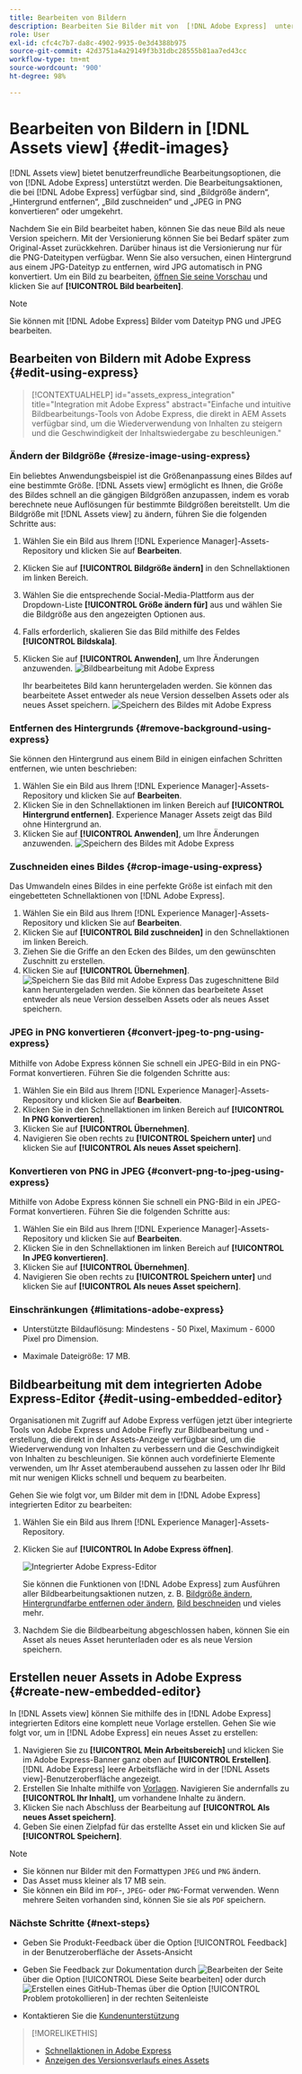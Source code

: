 ```yaml
---
title: Bearbeiten von Bildern
description: Bearbeiten Sie Bilder mit von  [!DNL Adobe Express]  unterstützten Optionen und speichern Sie aktualisierte Bilder als Versionen.
role: User
exl-id: cfc4c7b7-da8c-4902-9935-0e3d4388b975
source-git-commit: 42d3751a4a29149f3b31dbc28555b81aa7ed43cc
workflow-type: tm+mt
source-wordcount: '900'
ht-degree: 98%

---
```


# Bearbeiten von Bildern in [!DNL Assets view] {#edit-images}

[!DNL Assets view] bietet benutzerfreundliche Bearbeitungsoptionen, die von [!DNL Adobe Express] unterstützt werden. Die Bearbeitungsaktionen, die bei [!DNL Adobe Express] verfügbar sind, sind „Bildgröße ändern“, „Hintergrund entfernen“, „Bild zuschneiden“ und „JPEG in PNG konvertieren“ oder umgekehrt.

Nachdem Sie ein Bild bearbeitet haben, können Sie das neue Bild als neue Version speichern. Mit der Versionierung können Sie bei Bedarf später zum Original-Asset zurückkehren. Darüber hinaus ist die Versionierung nur für die PNG-Dateitypen verfügbar. Wenn Sie also versuchen, einen Hintergrund aus einem JPG-Dateityp zu entfernen, wird JPG automatisch in PNG konvertiert. Um ein Bild zu bearbeiten, [öffnen Sie seine Vorschau](navigate-assets-view.md) und klicken Sie auf **[!UICONTROL Bild bearbeiten]**.

>[!NOTE]
>
>Sie können mit [!DNL Adobe Express] Bilder vom Dateityp PNG und JPEG bearbeiten.

<!--The editing actions that are available are Spot healing, Crop and straighten, Resize image, and Adjust image.-->

## Bearbeiten von Bildern mit Adobe Express {#edit-using-express}

>[!CONTEXTUALHELP]
>id="assets_express_integration"
>title="Integration mit Adobe Express"
>abstract="Einfache und intuitive Bildbearbeitungs-Tools von Adobe Express, die direkt in AEM Assets verfügbar sind, um die Wiederverwendung von Inhalten zu steigern und die Geschwindigkeit der Inhaltswiedergabe zu beschleunigen."

### Ändern der Bildgröße {#resize-image-using-express}

Ein beliebtes Anwendungsbeispiel ist die Größenanpassung eines Bildes auf eine bestimmte Größe. [!DNL Assets view] ermöglicht es Ihnen, die Größe des Bildes schnell an die gängigen Bildgrößen anzupassen, indem es vorab berechnete neue Auflösungen für bestimmte Bildgrößen bereitstellt. Um die Bildgröße mit [!DNL Assets view] zu ändern, führen Sie die folgenden Schritte aus:

1. Wählen Sie ein Bild aus Ihrem [!DNL Experience Manager]-Assets-Repository und klicken Sie auf **Bearbeiten**.
2. Klicken Sie auf **[!UICONTROL Bildgröße ändern]** in den Schnellaktionen im linken Bereich.
3. Wählen Sie die entsprechende Social-Media-Plattform aus der Dropdown-Liste **[!UICONTROL Größe ändern für]** aus und wählen Sie die Bildgröße aus den angezeigten Optionen aus.
4. Falls erforderlich, skalieren Sie das Bild mithilfe des Feldes **[!UICONTROL Bildskala]**.
5. Klicken Sie auf **[!UICONTROL Anwenden]**, um Ihre Änderungen anzuwenden.
   ![Bildbearbeitung mit Adobe Express](assets/adobe-express-resize-image.png)

   Ihr bearbeitetes Bild kann heruntergeladen werden. Sie können das bearbeitete Asset entweder als neue Version desselben Assets oder als neues Asset speichern.
   ![Speichern des Bildes mit Adobe Express](assets/adobe-express-resize-save.png)

### Entfernen des Hintergrunds {#remove-background-using-express}

Sie können den Hintergrund aus einem Bild in einigen einfachen Schritten entfernen, wie unten beschrieben:

1. Wählen Sie ein Bild aus Ihrem [!DNL Experience Manager]-Assets-Repository und klicken Sie auf **Bearbeiten**.
2. Klicken Sie in den Schnellaktionen im linken Bereich auf **[!UICONTROL Hintergrund entfernen]**. Experience Manager Assets zeigt das Bild ohne Hintergrund an.
3. Klicken Sie auf **[!UICONTROL Anwenden]**, um Ihre Änderungen anzuwenden.
   ![Speichern des Bildes mit Adobe Express](assets/adobe-express-remove-background.png)

### Zuschneiden eines Bildes {#crop-image-using-express}

Das Umwandeln eines Bildes in eine perfekte Größe ist einfach mit den eingebetteten Schnellaktionen von [!DNL Adobe Express].

1. Wählen Sie ein Bild aus Ihrem [!DNL Experience Manager]-Assets-Repository und klicken Sie auf **Bearbeiten**.
2. Klicken Sie auf **[!UICONTROL Bild zuschneiden]** in den Schnellaktionen im linken Bereich.
3. Ziehen Sie die Griffe an den Ecken des Bildes, um den gewünschten Zuschnitt zu erstellen.
4. Klicken Sie auf **[!UICONTROL Übernehmen]**.
   ![Speichern Sie das Bild mit Adobe Express](assets/adobe-express-crop-image.png)
Das zugeschnittene Bild kann heruntergeladen werden. Sie können das bearbeitete Asset entweder als neue Version desselben Assets oder als neues Asset speichern.

### JPEG in PNG konvertieren {#convert-jpeg-to-png-using-express}

Mithilfe von Adobe Express können Sie schnell ein JPEG-Bild in ein PNG-Format konvertieren. Führen Sie die folgenden Schritte aus:

1. Wählen Sie ein Bild aus Ihrem [!DNL Experience Manager]-Assets-Repository und klicken Sie auf **Bearbeiten**.
2. Klicken Sie in den Schnellaktionen im linken Bereich auf **[!UICONTROL In PNG konvertieren]**.
   <!--![Convert to PNG with Adobe Express](/help/using/assets/adobe-express-convert-image.png)-->
3. Klicken Sie auf **[!UICONTROL Übernehmen]**.
4. Navigieren Sie oben rechts zu **[!UICONTROL Speichern unter]** und klicken Sie auf **[!UICONTROL Als neues Asset speichern]**.

### Konvertieren von PNG in JPEG {#convert-png-to-jpeg-using-express}

Mithilfe von Adobe Express können Sie schnell ein PNG-Bild in ein JPEG-Format konvertieren. Führen Sie die folgenden Schritte aus:

1. Wählen Sie ein Bild aus Ihrem [!DNL Experience Manager]-Assets-Repository und klicken Sie auf **Bearbeiten**.
2. Klicken Sie in den Schnellaktionen im linken Bereich auf **[!UICONTROL In JPEG konvertieren]**.
3. Klicken Sie auf **[!UICONTROL Übernehmen]**.
4. Navigieren Sie oben rechts zu **[!UICONTROL Speichern unter]** und klicken Sie auf **[!UICONTROL Als neues Asset speichern]**.

### Einschränkungen {#limitations-adobe-express}

* Unterstützte Bildauflösung: Mindestens - 50 Pixel, Maximum - 6000 Pixel pro Dimension.

* Maximale Dateigröße: 17 MB.

## Bildbearbeitung mit dem integrierten Adobe Express-Editor {#edit-using-embedded-editor}

Organisationen mit Zugriff auf Adobe Express verfügen jetzt über integrierte Tools von Adobe Express und Adobe Firefly zur Bildbearbeitung und -erstellung, die direkt in der Assets-Anzeige verfügbar sind, um die Wiederverwendung von Inhalten zu verbessern und die Geschwindigkeit von Inhalten zu beschleunigen. Sie können auch vordefinierte Elemente verwenden, um Ihr Asset atemberaubend aussehen zu lassen oder Ihr Bild mit nur wenigen Klicks schnell und bequem zu bearbeiten.

Gehen Sie wie folgt vor, um Bilder mit dem in [!DNL Adobe Express] integrierten Editor zu bearbeiten:

1. Wählen Sie ein Bild aus Ihrem [!DNL Experience Manager]-Assets-Repository.
1. Klicken Sie auf **[!UICONTROL In Adobe Express öffnen]**.

   ![Integrierter Adobe Express-Editor](assets/embedded-editor.png)

   Sie können die Funktionen von [!DNL Adobe Express] zum Ausführen aller Bildbearbeitungsaktionen nutzen, z. B. [Bildgröße ändern](https://helpx.adobe.com/de/express/using/resize-image.html), [Hintergrundfarbe entfernen oder ändern](https://helpx.adobe.com/de/express/using/remove-background.html), [Bild beschneiden](https://helpx.adobe.com/de/express/using/crop-image.html) und vieles mehr.

1. Nachdem Sie die Bildbearbeitung abgeschlossen haben, können Sie ein Asset als neues Asset herunterladen oder es als neue Version speichern.

## Erstellen neuer Assets in Adobe Express {#create-new-embedded-editor}

In [!DNL Assets view] können Sie mithilfe des in [!DNL Adobe Express] integrierten Editors eine komplett neue Vorlage erstellen. Gehen Sie wie folgt vor, um in [!DNL Adobe Express] ein neues Asset zu erstellen:

1. Navigieren Sie zu **[!UICONTROL Mein Arbeitsbereich]** und klicken Sie im Adobe Express-Banner ganz oben auf **[!UICONTROL Erstellen]**. [!DNL Adobe Express] leere Arbeitsfläche wird in der [!DNL Assets view]-Benutzeroberfläche angezeigt.
1. Erstellen Sie Inhalte mithilfe von [Vorlagen](https://helpx.adobe.com/de/express/using/work-with-templates.html). Navigieren Sie andernfalls zu **[!UICONTROL Ihr Inhalt]**, um vorhandene Inhalte zu ändern.
1. Klicken Sie nach Abschluss der Bearbeitung auf **[!UICONTROL Als neues Asset speichern]**.
1. Geben Sie einen Zielpfad für das erstellte Asset ein und klicken Sie auf **[!UICONTROL Speichern]**.

>[!NOTE]
>
>* Sie können nur Bilder mit den Formattypen `JPEG` und `PNG` ändern.
>* Das Asset muss kleiner als 17 MB sein.
>* Sie können ein Bild im `PDF`-, `JPEG`- oder `PNG`-Format verwenden. Wenn mehrere Seiten vorhanden sind, können Sie sie als `PDF` speichern.

<!--
## Edit images using [!DNL Adobe Photoshop Express] {#edit-using-photoshop-express}

<!--
After editing an image, you can save the new image as a new version. Versioning helps you to revert to the original asset later, if needed. To edit an image, [open its preview](navigate-assets-view.md#preview-assets) and click **[!UICONTROL Edit Image]** ![edit icon](assets/do-not-localize/edit-icon.png) from the rail on the right.

![Options to edit an image](assets/edit-image2.png)

*Figure: The options to edit images are powered by [!DNL Adobe Photoshop Express].*
-->
<!--
### Touch up images {#spot-heal-images-using-photoshop-express}

If there are minor spots or small objects on an image, you can edit and remove the spots using the spot healing feature provided by Adobe Photoshop.

The brush samples the retouched area and makes the repaired pixels blend seamlessly into the rest of the image. Use a brush size that is only slightly larger than the spot you want to fix.

![Spot healing edit option](assets/edit-spot-healing.png)

<!-- 
TBD: See if we should give backlinks to PS docs for these concepts.
For more information about how Spot Healing works in Photoshop, see [retouching and repairing photos](https://helpx.adobe.com/photoshop/using/retouching-repairing-images.html). 
-->
<!-- 
### Crop and straighten images {#crop-straighten-images-using-photoshop-express}

Using the crop and straighten option that you can do basic cropping, rotate image, flip it horizontally or vertically, and crop it to dimensions suitable for popular social media websites.

To save your edits, click **[!UICONTROL Crop Image]**. After editing, you can save the new image as a version.

![Option to crop and straighten](assets/edit-crop-straighten.png)

Many default options let you crop your image to the best proportions that fit various social media profiles and posts.

### Resize image {#resize-image-using-photoshop-express}

You can view the common photo sizes in centimeters or inches to know the dimensions. By default, the resizing method retains the aspect ratio. To manually override the aspect ratio, click ![](assets/do-not-localize/lock-closed-icon.png).

Enter the dimensions and click **[!UICONTROL Resize Image]** to resize the image. Before you save the changes as a version, you can either undo all the changes done before saving by clicking [!UICONTROL Undo] or you can change the specific step in the editing process by clicking [!UICONTROL Revert].

![Options when resizing an image](assets/resize-image.png)

### Adjust image {#adjust-image-using-photoshop-express}

[!DNL Assets view] lets you adjust the color, tone, contrast, and more, with just a few clicks. Click **[!UICONTROL Adjust image]** in the edit window. The following options are available in the right sidebar:

* **Popular**: [!UICONTROL High Contrast & Detail], [!UICONTROL Desaturated Contrast], [!UICONTROL Aged Photo], [!UICONTROL B&W Soft], and [!UICONTROL B&W Sepia Tone].
* **Color**: [!UICONTROL Natural], [!UICONTROL Bright], [!UICONTROL High Contrast], [!UICONTROL High Contrast & Detail], [!UICONTROL Vivid], and [!UICONTROL Matte].
* **Creative**: [!UICONTROL Desaturated Contrast], [!UICONTROL Cool Light], [!UICONTROL Turquoise & Red], [!UICONTROL Soft Mist], [!UICONTROL Vintage Instant], [!UICONTROL Warm Contrast], [!UICONTROL Flat & Green], [!UICONTROL Red Lift Matte], [!UICONTROL Warm Shadows], and [!UICONTROL Aged Photo].
* **B&W**: [!UICONTROL B&W Landscape], [!UICONTROL B&W High Contrast], [!UICONTROL B&W Punch], [!UICONTROL B&W Low Contrast], [!UICONTROL B&W Flat], [!UICONTROL B&W Soft], [!UICONTROL B&W Infrared], [!UICONTROL B&W Selenium Tone], [!UICONTROL B&W Sepia Tone], and [!UICONTROL B&W Split Tone].
* **Vignetting**: [!UICONTROL None], [!UICONTROL Light], [!UICONTROL Medium], and [!UICONTROL Heavy].

![Adjust image by editing](assets/adjust-image.png)

<!--
TBD: Insert a video of the available social media options.
-->

### Nächste Schritte {#next-steps}

* Geben Sie Produkt-Feedback über die Option [!UICONTROL Feedback] in der Benutzeroberfläche der Assets-Ansicht

* Geben Sie Feedback zur Dokumentation durch ![Bearbeiten der Seite](assets/do-not-localize/edit-page.png) über die Option [!UICONTROL Diese Seite bearbeiten] oder durch ![Erstellen eines GitHub-Themas](assets/do-not-localize/github-issue.png) über die Option [!UICONTROL Problem protokollieren] in der rechten Seitenleiste

* Kontaktieren Sie die [Kundenunterstützung](https://experienceleague.adobe.com/?support-solution=General&amp;lang=de#support)

>[!MORELIKETHIS]
>
>* [Schnellaktionen in Adobe Express](https://helpx.adobe.com/de/express/using/resize-image.html)
>* [Anzeigen des Versionsverlaufs eines Assets](navigate-assets-view.md)
